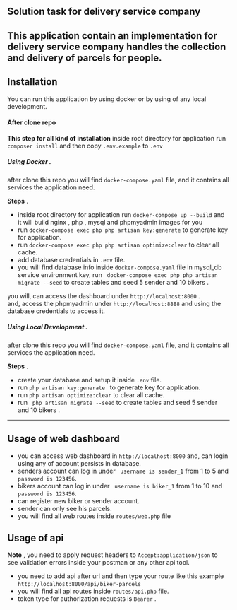## Solution task for delivery service company

This application contain an implementation for delivery service company handles the
collection and delivery of parcels for people.
---

## Installation

You can run this application by using docker or by using of any  local development.

#### After clone repo 

**This step for all kind of installation**
inside root directory for application run ``` composer install ``` and then copy ``.env.example`` to ``.env``


##### Using Docker .<br>

after clone this repo you will find `docker-compose.yaml` file, and it contains all services the application need.

**Steps** .<br>
- inside root directory for application run `` docker-compose up --build `` and it will build nginx , php , mysql and phpmyadmin images for you
- run ``` docker-compose exec php php artisan key:generate ``` to generate key for application.
- run ``` docker-compose exec php php artisan optimize:clear ``` to clear all cache.
- add database credentials in ``.env`` file.
- you will find database info inside  `docker-compose.yaml` file in mysql_db service environment key, run
``` docker-compose exec php php artisan migrate --seed``` to create tables and seed 5 sender and 10 bikers .

you will, can access the dashboard under ``` http://localhost:8000 ``` .<br>
and, access the phpmyadmin under ``` http://localhost:8888 ```  and using the database credentials to access it.


##### Using Local Development .<br>

after clone this repo you will find `docker-compose.yaml` file, and it contains all services the application need.


**Steps** .<br>

- create your database and setup it inside ``` .env ``` file.
- run ```php artisan key:generate ``` to generate key for application.
- run ``` php artisan optimize:clear ``` to clear all cache.
- run  ``` php artisan migrate --seed``` to create tables and seed 5 sender and 10 bikers .

---
## Usage of web dashboard

- you can access web dashboard in ``` http://localhost:8000 ``` and, can login using any of account persists in database.
- senders account can log in under ``` username is sender_1``` from 1 to 5 and ``` password is 123456 ```.
- bikers account can log in under ``` username is biker_1``` from 1 to 10 and ``` password is 123456 ```.
- can register new biker or sender account.
- sender can only see his parcels.
- you will find all web routes inside ```routes/web.php``` file


## Usage of api

**Note** , you need to apply request headers to ``` Accept:application/json ``` to see validation errors inside your postman  or any other api tool.

- you need to add api after url and then type your route like this example ```http://localhost:8000/api/biker-parcels```
- you will find all api routes inside ```routes/api.php``` file.
- token type for authorization requests is ```Bearer``` .



